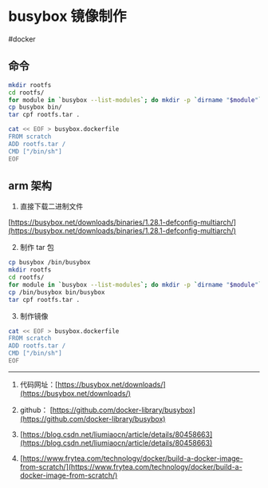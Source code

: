 # busybox 镜像制作

<!--more-->
#docker 

##  命令

```sh
mkdir rootfs
cd rootfs/
for module in `busybox --list-modules`; do mkdir -p `dirname "$module"` && ln -sf /bin/busybox "$module"; done
cp busybox bin/
tar cpf rootfs.tar .

cat << EOF > busybox.dockerfile
FROM scratch
ADD rootfs.tar /
CMD ["/bin/sh"]
EOF
```

## arm 架构

1. 直接下载二进制文件

[https://busybox.net/downloads/binaries/1.28.1-defconfig-multiarch/](https://busybox.net/downloads/binaries/1.28.1-defconfig-multiarch/)

2. 制作 tar 包

```sh
cp busybox /bin/busybox
mkdir rootfs
cd rootfs/
for module in `busybox --list-modules`; do mkdir -p `dirname "$module"` && ln -sf /bin/busybox "$module"; done
cp /bin/busybox bin/busybox
tar cpf rootfs.tar .
```

3. 制作镜像

```sh
cat << EOF > busybox.dockerfile
FROM scratch
ADD rootfs.tar /
CMD ["/bin/sh"]
EOF
```

----

1.  代码网址：[https://busybox.net/downloads/](https://busybox.net/downloads/)
    
2.  github： [https://github.com/docker-library/busybox](https://github.com/docker-library/busybox)
    
3.  [https://blog.csdn.net/liumiaocn/article/details/80458663](https://blog.csdn.net/liumiaocn/article/details/80458663)
    
4.  [https://www.frytea.com/technology/docker/build-a-docker-image-from-scratch/](https://www.frytea.com/technology/docker/build-a-docker-image-from-scratch/)

